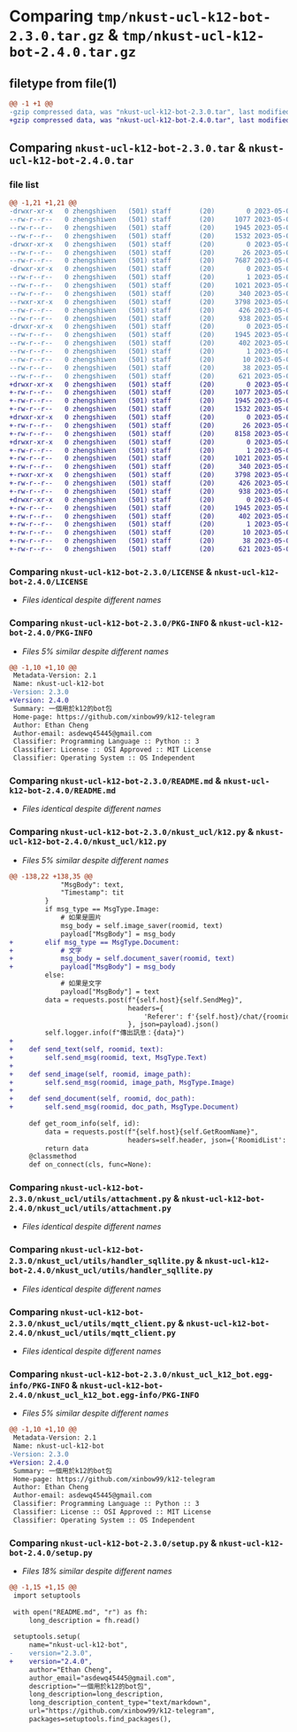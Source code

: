 # Comparing `tmp/nkust-ucl-k12-bot-2.3.0.tar.gz` & `tmp/nkust-ucl-k12-bot-2.4.0.tar.gz`

## filetype from file(1)

```diff
@@ -1 +1 @@
-gzip compressed data, was "nkust-ucl-k12-bot-2.3.0.tar", last modified: Sat May  6 17:12:56 2023, max compression
+gzip compressed data, was "nkust-ucl-k12-bot-2.4.0.tar", last modified: Sat May  6 17:19:19 2023, max compression
```

## Comparing `nkust-ucl-k12-bot-2.3.0.tar` & `nkust-ucl-k12-bot-2.4.0.tar`

### file list

```diff
@@ -1,21 +1,21 @@
-drwxr-xr-x   0 zhengshiwen   (501) staff       (20)        0 2023-05-06 17:12:56.076673 nkust-ucl-k12-bot-2.3.0/
--rw-r--r--   0 zhengshiwen   (501) staff       (20)     1077 2023-05-06 09:22:13.000000 nkust-ucl-k12-bot-2.3.0/LICENSE
--rw-r--r--   0 zhengshiwen   (501) staff       (20)     1945 2023-05-06 17:12:56.076469 nkust-ucl-k12-bot-2.3.0/PKG-INFO
--rw-r--r--   0 zhengshiwen   (501) staff       (20)     1532 2023-05-06 09:48:46.000000 nkust-ucl-k12-bot-2.3.0/README.md
-drwxr-xr-x   0 zhengshiwen   (501) staff       (20)        0 2023-05-06 17:12:56.074776 nkust-ucl-k12-bot-2.3.0/nkust_ucl/
--rw-r--r--   0 zhengshiwen   (501) staff       (20)       26 2023-05-06 09:17:34.000000 nkust-ucl-k12-bot-2.3.0/nkust_ucl/__init__.py
--rw-r--r--   0 zhengshiwen   (501) staff       (20)     7687 2023-05-06 17:11:25.000000 nkust-ucl-k12-bot-2.3.0/nkust_ucl/k12.py
-drwxr-xr-x   0 zhengshiwen   (501) staff       (20)        0 2023-05-06 17:12:56.075673 nkust-ucl-k12-bot-2.3.0/nkust_ucl/utils/
--rw-r--r--   0 zhengshiwen   (501) staff       (20)        1 2023-05-06 06:57:47.000000 nkust-ucl-k12-bot-2.3.0/nkust_ucl/utils/__init__.py
--rw-r--r--   0 zhengshiwen   (501) staff       (20)     1021 2023-05-06 17:09:58.000000 nkust-ucl-k12-bot-2.3.0/nkust_ucl/utils/attachment.py
--rw-r--r--   0 zhengshiwen   (501) staff       (20)      340 2023-05-06 06:55:39.000000 nkust-ucl-k12-bot-2.3.0/nkust_ucl/utils/config.py
--rwxr-xr-x   0 zhengshiwen   (501) staff       (20)     3798 2023-05-06 08:05:20.000000 nkust-ucl-k12-bot-2.3.0/nkust_ucl/utils/handler_sqllite.py
--rw-r--r--   0 zhengshiwen   (501) staff       (20)      426 2023-05-06 07:51:50.000000 nkust-ucl-k12-bot-2.3.0/nkust_ucl/utils/log.py
--rw-r--r--   0 zhengshiwen   (501) staff       (20)      938 2023-05-06 07:31:05.000000 nkust-ucl-k12-bot-2.3.0/nkust_ucl/utils/mqtt_client.py
-drwxr-xr-x   0 zhengshiwen   (501) staff       (20)        0 2023-05-06 17:12:56.076267 nkust-ucl-k12-bot-2.3.0/nkust_ucl_k12_bot.egg-info/
--rw-r--r--   0 zhengshiwen   (501) staff       (20)     1945 2023-05-06 17:12:56.000000 nkust-ucl-k12-bot-2.3.0/nkust_ucl_k12_bot.egg-info/PKG-INFO
--rw-r--r--   0 zhengshiwen   (501) staff       (20)      402 2023-05-06 17:12:56.000000 nkust-ucl-k12-bot-2.3.0/nkust_ucl_k12_bot.egg-info/SOURCES.txt
--rw-r--r--   0 zhengshiwen   (501) staff       (20)        1 2023-05-06 17:12:56.000000 nkust-ucl-k12-bot-2.3.0/nkust_ucl_k12_bot.egg-info/dependency_links.txt
--rw-r--r--   0 zhengshiwen   (501) staff       (20)       10 2023-05-06 17:12:56.000000 nkust-ucl-k12-bot-2.3.0/nkust_ucl_k12_bot.egg-info/top_level.txt
--rw-r--r--   0 zhengshiwen   (501) staff       (20)       38 2023-05-06 17:12:56.076726 nkust-ucl-k12-bot-2.3.0/setup.cfg
--rw-r--r--   0 zhengshiwen   (501) staff       (20)      621 2023-05-06 17:12:37.000000 nkust-ucl-k12-bot-2.3.0/setup.py
+drwxr-xr-x   0 zhengshiwen   (501) staff       (20)        0 2023-05-06 17:19:19.936080 nkust-ucl-k12-bot-2.4.0/
+-rw-r--r--   0 zhengshiwen   (501) staff       (20)     1077 2023-05-06 09:22:13.000000 nkust-ucl-k12-bot-2.4.0/LICENSE
+-rw-r--r--   0 zhengshiwen   (501) staff       (20)     1945 2023-05-06 17:19:19.935838 nkust-ucl-k12-bot-2.4.0/PKG-INFO
+-rw-r--r--   0 zhengshiwen   (501) staff       (20)     1532 2023-05-06 09:48:46.000000 nkust-ucl-k12-bot-2.4.0/README.md
+drwxr-xr-x   0 zhengshiwen   (501) staff       (20)        0 2023-05-06 17:19:19.933282 nkust-ucl-k12-bot-2.4.0/nkust_ucl/
+-rw-r--r--   0 zhengshiwen   (501) staff       (20)       26 2023-05-06 09:17:34.000000 nkust-ucl-k12-bot-2.4.0/nkust_ucl/__init__.py
+-rw-r--r--   0 zhengshiwen   (501) staff       (20)     8158 2023-05-06 17:17:02.000000 nkust-ucl-k12-bot-2.4.0/nkust_ucl/k12.py
+drwxr-xr-x   0 zhengshiwen   (501) staff       (20)        0 2023-05-06 17:19:19.934865 nkust-ucl-k12-bot-2.4.0/nkust_ucl/utils/
+-rw-r--r--   0 zhengshiwen   (501) staff       (20)        1 2023-05-06 06:57:47.000000 nkust-ucl-k12-bot-2.4.0/nkust_ucl/utils/__init__.py
+-rw-r--r--   0 zhengshiwen   (501) staff       (20)     1021 2023-05-06 17:09:58.000000 nkust-ucl-k12-bot-2.4.0/nkust_ucl/utils/attachment.py
+-rw-r--r--   0 zhengshiwen   (501) staff       (20)      340 2023-05-06 06:55:39.000000 nkust-ucl-k12-bot-2.4.0/nkust_ucl/utils/config.py
+-rwxr-xr-x   0 zhengshiwen   (501) staff       (20)     3798 2023-05-06 08:05:20.000000 nkust-ucl-k12-bot-2.4.0/nkust_ucl/utils/handler_sqllite.py
+-rw-r--r--   0 zhengshiwen   (501) staff       (20)      426 2023-05-06 07:51:50.000000 nkust-ucl-k12-bot-2.4.0/nkust_ucl/utils/log.py
+-rw-r--r--   0 zhengshiwen   (501) staff       (20)      938 2023-05-06 07:31:05.000000 nkust-ucl-k12-bot-2.4.0/nkust_ucl/utils/mqtt_client.py
+drwxr-xr-x   0 zhengshiwen   (501) staff       (20)        0 2023-05-06 17:19:19.935590 nkust-ucl-k12-bot-2.4.0/nkust_ucl_k12_bot.egg-info/
+-rw-r--r--   0 zhengshiwen   (501) staff       (20)     1945 2023-05-06 17:19:19.000000 nkust-ucl-k12-bot-2.4.0/nkust_ucl_k12_bot.egg-info/PKG-INFO
+-rw-r--r--   0 zhengshiwen   (501) staff       (20)      402 2023-05-06 17:19:19.000000 nkust-ucl-k12-bot-2.4.0/nkust_ucl_k12_bot.egg-info/SOURCES.txt
+-rw-r--r--   0 zhengshiwen   (501) staff       (20)        1 2023-05-06 17:19:19.000000 nkust-ucl-k12-bot-2.4.0/nkust_ucl_k12_bot.egg-info/dependency_links.txt
+-rw-r--r--   0 zhengshiwen   (501) staff       (20)       10 2023-05-06 17:19:19.000000 nkust-ucl-k12-bot-2.4.0/nkust_ucl_k12_bot.egg-info/top_level.txt
+-rw-r--r--   0 zhengshiwen   (501) staff       (20)       38 2023-05-06 17:19:19.936139 nkust-ucl-k12-bot-2.4.0/setup.cfg
+-rw-r--r--   0 zhengshiwen   (501) staff       (20)      621 2023-05-06 17:19:17.000000 nkust-ucl-k12-bot-2.4.0/setup.py
```

### Comparing `nkust-ucl-k12-bot-2.3.0/LICENSE` & `nkust-ucl-k12-bot-2.4.0/LICENSE`

 * *Files identical despite different names*

### Comparing `nkust-ucl-k12-bot-2.3.0/PKG-INFO` & `nkust-ucl-k12-bot-2.4.0/PKG-INFO`

 * *Files 5% similar despite different names*

```diff
@@ -1,10 +1,10 @@
 Metadata-Version: 2.1
 Name: nkust-ucl-k12-bot
-Version: 2.3.0
+Version: 2.4.0
 Summary: 一個用於k12的bot包
 Home-page: https://github.com/xinbow99/k12-telegram
 Author: Ethan Cheng
 Author-email: asdewq45445@gmail.com
 Classifier: Programming Language :: Python :: 3
 Classifier: License :: OSI Approved :: MIT License
 Classifier: Operating System :: OS Independent
```

### Comparing `nkust-ucl-k12-bot-2.3.0/README.md` & `nkust-ucl-k12-bot-2.4.0/README.md`

 * *Files identical despite different names*

### Comparing `nkust-ucl-k12-bot-2.3.0/nkust_ucl/k12.py` & `nkust-ucl-k12-bot-2.4.0/nkust_ucl/k12.py`

 * *Files 5% similar despite different names*

```diff
@@ -138,22 +138,35 @@
             "MsgBody": text,
             "Timestamp": tit
         }
         if msg_type == MsgType.Image:
             # 如果是圖片
             msg_body = self.image_saver(roomid, text)
             payload["MsgBody"] = msg_body
+        elif msg_type == MsgType.Document:
+            # 文字
+            msg_body = self.document_saver(roomid, text)
+            payload["MsgBody"] = msg_body
         else:
             # 如果是文字
             payload["MsgBody"] = text
         data = requests.post(f"{self.host}{self.SendMeg}",
                              headers={
                                  'Referer': f'{self.host}/chat/{roomid}'
                              }, json=payload).json()
         self.logger.info(f"傳出訊息：{data}")
+    
+    def send_text(self, roomid, text):
+        self.send_msg(roomid, text, MsgType.Text)
+
+    def send_image(self, roomid, image_path):
+        self.send_msg(roomid, image_path, MsgType.Image)
+    
+    def send_document(self, roomid, doc_path):
+        self.send_msg(roomid, doc_path, MsgType.Document)
 
     def get_room_info(self, id):
         data = requests.post(f"{self.host}{self.GetRoomName}",
                              headers=self.header, json={'RoomidList': [id]}).json()
         return data
     @classmethod
     def on_connect(cls, func=None):
```

### Comparing `nkust-ucl-k12-bot-2.3.0/nkust_ucl/utils/attachment.py` & `nkust-ucl-k12-bot-2.4.0/nkust_ucl/utils/attachment.py`

 * *Files identical despite different names*

### Comparing `nkust-ucl-k12-bot-2.3.0/nkust_ucl/utils/handler_sqllite.py` & `nkust-ucl-k12-bot-2.4.0/nkust_ucl/utils/handler_sqllite.py`

 * *Files identical despite different names*

### Comparing `nkust-ucl-k12-bot-2.3.0/nkust_ucl/utils/mqtt_client.py` & `nkust-ucl-k12-bot-2.4.0/nkust_ucl/utils/mqtt_client.py`

 * *Files identical despite different names*

### Comparing `nkust-ucl-k12-bot-2.3.0/nkust_ucl_k12_bot.egg-info/PKG-INFO` & `nkust-ucl-k12-bot-2.4.0/nkust_ucl_k12_bot.egg-info/PKG-INFO`

 * *Files 5% similar despite different names*

```diff
@@ -1,10 +1,10 @@
 Metadata-Version: 2.1
 Name: nkust-ucl-k12-bot
-Version: 2.3.0
+Version: 2.4.0
 Summary: 一個用於k12的bot包
 Home-page: https://github.com/xinbow99/k12-telegram
 Author: Ethan Cheng
 Author-email: asdewq45445@gmail.com
 Classifier: Programming Language :: Python :: 3
 Classifier: License :: OSI Approved :: MIT License
 Classifier: Operating System :: OS Independent
```

### Comparing `nkust-ucl-k12-bot-2.3.0/setup.py` & `nkust-ucl-k12-bot-2.4.0/setup.py`

 * *Files 18% similar despite different names*

```diff
@@ -1,15 +1,15 @@
 import setuptools
 
 with open("README.md", "r") as fh:
     long_description = fh.read()
 
 setuptools.setup(
     name="nkust-ucl-k12-bot",
-    version="2.3.0",
+    version="2.4.0",
     author="Ethan Cheng",
     author_email="asdewq45445@gmail.com",
     description="一個用於k12的bot包",
     long_description=long_description,
     long_description_content_type="text/markdown",
     url="https://github.com/xinbow99/k12-telegram",
     packages=setuptools.find_packages(),
```

